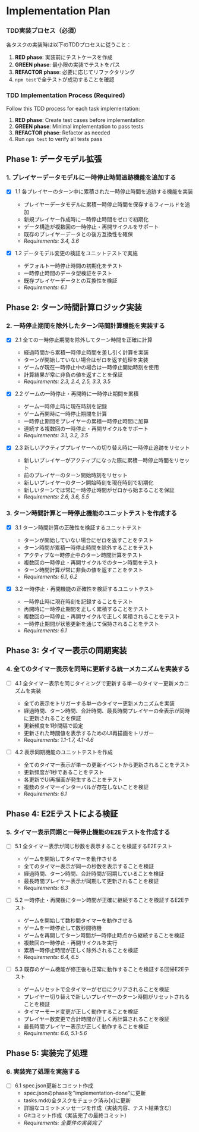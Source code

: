 # Implementation Plan

### TDD実装プロセス（必須）
各タスクの実装時は以下のTDDプロセスに従うこと：
1. **RED phase**: 実装前にテストケースを作成
2. **GREEN phase**: 最小限の実装でテストをパス
3. **REFACTOR phase**: 必要に応じてリファクタリング
4. `npm test`で全テストが成功することを確認

### TDD Implementation Process (Required)
Follow this TDD process for each task implementation:
1. **RED phase**: Create test cases before implementation
2. **GREEN phase**: Minimal implementation to pass tests
3. **REFACTOR phase**: Refactor as needed
4. Run `npm test` to verify all tests pass

## Phase 1: データモデル拡張

### 1. プレイヤーデータモデルに一時停止時間追跡機能を追加する

- [x] 1.1 各プレイヤーのターン中に累積された一時停止時間を追跡する機能を実装
  - プレイヤーデータモデルに累積一時停止時間を保存するフィールドを追加
  - 新規プレイヤー作成時に一時停止時間をゼロで初期化
  - データ構造が複数回の一時停止・再開サイクルをサポート
  - 既存のプレイヤーデータとの後方互換性を確保
  - _Requirements: 3.4, 3.6_

- [x] 1.2 データモデル変更の検証をユニットテストで実施
  - デフォルト一時停止時間の初期化をテスト
  - 一時停止時間のデータ型検証をテスト
  - 既存プレイヤーデータとの互換性を検証
  - _Requirements: 6.1_

## Phase 2: ターン時間計算ロジック実装

### 2. 一時停止期間を除外したターン時間計算機能を実装する

- [x] 2.1 全ての一時停止期間を除外してターン時間を正確に計算
  - 経過時間から累積一時停止時間を差し引く計算を実装
  - ターンが開始していない場合はゼロを返す処理を実装
  - ゲームが現在一時停止中の場合は一時停止開始時刻を使用
  - 計算結果が常に非負の値を返すことを保証
  - _Requirements: 2.3, 2.4, 2.5, 3.3, 3.5_

- [x] 2.2 ゲームの一時停止・再開時に一時停止期間を累積
  - ゲーム一時停止時に現在時刻を記録
  - ゲーム再開時に一時停止期間を計算
  - 一時停止期間をプレイヤーの累積一時停止時間に加算
  - 連続する複数回の一時停止・再開サイクルをサポート
  - _Requirements: 3.1, 3.2, 3.5_

- [x] 2.3 新しいアクティブプレイヤーへの切り替え時に一時停止追跡をリセット
  - 新しいプレイヤーがアクティブになった際に累積一時停止時間をリセット
  - 前のプレイヤーのターン開始時刻をリセット
  - 新しいプレイヤーのターン開始時刻を現在時刻で初期化
  - 新しいターンでは常に一時停止時間がゼロから始まることを保証
  - _Requirements: 2.6, 3.6, 5.5_

### 3. ターン時間計算と一時停止機能のユニットテストを作成する

- [x] 3.1 ターン時間計算の正確性を検証するユニットテスト
  - ターンが開始していない場合にゼロを返すことをテスト
  - ターン時間が累積一時停止時間を除外することをテスト
  - アクティブな一時停止中のターン時間計算をテスト
  - 複数回の一時停止・再開サイクルでのターン時間をテスト
  - ターン時間計算が常に非負の値を返すことをテスト
  - _Requirements: 6.1, 6.2_

- [x] 3.2 一時停止・再開機能の正確性を検証するユニットテスト
  - 一時停止時に現在時刻を記録することをテスト
  - 再開時に一時停止期間を正しく累積することをテスト
  - 複数回の一時停止・再開サイクルで正しく累積されることをテスト
  - 一時停止期間が状態更新を通じて保持されることをテスト
  - _Requirements: 6.1_

## Phase 3: タイマー表示の同期実装

### 4. 全てのタイマー表示を同時に更新する統一メカニズムを実装する

- [ ] 4.1 全タイマー表示を同じタイミングで更新する単一のタイマー更新メカニズムを実装
  - 全ての表示をトリガーする単一のタイマー更新メカニズムを実装
  - 経過時間、ターン時間、合計時間、最長時間プレイヤーの全表示が同時に更新されることを保証
  - 更新頻度を1秒間隔で設定
  - 更新された時間値を表示するためのUI再描画をトリガー
  - _Requirements: 1.1-1.7, 4.1-4.6_

- [ ] 4.2 表示同期機能のユニットテストを作成
  - 全てのタイマー表示が単一の更新イベントから更新されることをテスト
  - 更新頻度が1秒であることをテスト
  - 各更新でUI再描画が発生することをテスト
  - 複数のタイマーインターバルが存在しないことを検証
  - _Requirements: 6.1_

## Phase 4: E2Eテストによる検証

### 5. タイマー表示同期と一時停止機能のE2Eテストを作成する

- [ ] 5.1 全タイマー表示が同じ秒数を表示することを検証するE2Eテスト
  - ゲームを開始してタイマーを動作させる
  - 全てのタイマー表示が同一の秒数を表示することを検証
  - 経過時間、ターン時間、合計時間が同期していることを検証
  - 最長時間プレイヤー表示が同期して更新されることを検証
  - _Requirements: 6.3_

- [ ] 5.2 一時停止・再開後にターン時間が正確に継続することを検証するE2Eテスト
  - ゲームを開始して数秒間タイマーを動作させる
  - ゲームを一時停止して数秒間待機
  - ゲームを再開してターン時間が一時停止時点から継続することを検証
  - 複数回の一時停止・再開サイクルを実行
  - 累積一時停止時間が正しく除外されることを検証
  - _Requirements: 6.4, 6.5_

- [ ] 5.3 既存のゲーム機能が修正後も正常に動作することを検証する回帰E2Eテスト
  - ゲームリセットで全タイマーがゼロにクリアされることを検証
  - プレイヤー切り替えで新しいプレイヤーのターン時間がリセットされることを検証
  - タイマーモード変更が正しく動作することを検証
  - プレイヤー数変更で合計時間が正しく再計算されることを検証
  - 最長時間プレイヤー表示が正しく動作することを検証
  - _Requirements: 6.6, 5.1-5.6_

## Phase 5: 実装完了処理

### 6. 実装完了処理を実施する

- [ ] 6.1 spec.json更新とコミット作成
  - spec.jsonのphaseを"implementation-done"に更新
  - tasks.mdの全タスクをチェック済み[x]に更新
  - 詳細なコミットメッセージを作成（実装内容、テスト結果含む）
  - Gitコミット作成（実装完了の最終コミット）
  - _Requirements: 全要件の実装完了_
